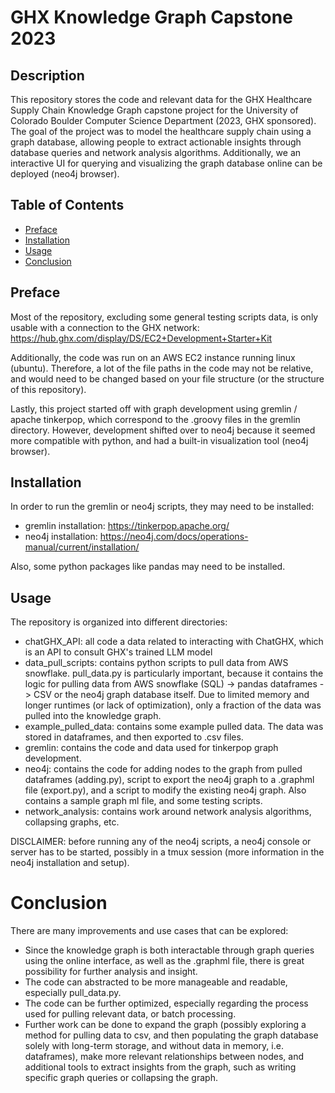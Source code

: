 # GHX Knowledge Graph Capstone 2023

## Description

This repository stores the code and relevant data for the GHX Healthcare Supply Chain Knowledge Graph capstone project for the University of Colorado Boulder Computer Science Department (2023, GHX sponsored). The goal of the project was to model the healthcare supply chain using a graph database, allowing people to extract actionable insights through database queries and network analysis algorithms. Additionally, we an interactive UI for querying and visualizing the graph database online can be deployed (neo4j browser).

## Table of Contents

- [Preface](#preface)
- [Installation](#installation)
- [Usage](#usage)
- [Conclusion](#conclusion)

## Preface 

Most of the repository, excluding some general testing scripts data, is only usable with a connection to the GHX network: https://hub.ghx.com/display/DS/EC2+Development+Starter+Kit

Additionally, the code was run on an AWS EC2 instance running linux (ubuntu). Therefore, a lot of the file paths in the code may not be relative, and would need to be changed based on your file structure (or the structure of this repository).

Lastly, this project started off with graph development using gremlin / apache tinkerpop, which correspond to the .groovy files in the gremlin directory. However, development shifted over to neo4j because it seemed more compatible with python, and had a built-in visualization tool (neo4j browser). 

## Installation

In order to run the gremlin or neo4j scripts, they may need to be installed: 
- gremlin installation: https://tinkerpop.apache.org/
- neo4j installation: https://neo4j.com/docs/operations-manual/current/installation/

Also, some python packages like pandas may need to be installed.

## Usage

The repository is organized into different directories:
- chatGHX_API: all code a data related to interacting with ChatGHX, which is an API to consult GHX's trained LLM model
- data_pull_scripts: contains python scripts to pull data from AWS snowflake. pull_data.py is particularly important, because it contains the logic for pulling data from AWS snowflake (SQL) -> pandas dataframes -> CSV or the neo4j graph database itself. Due to limited memory and longer runtimes (or lack of optimization), only a fraction of the data was pulled into the knowledge graph. 
- example_pulled_data: contains some example pulled data. The data was stored in dataframes, and then exported to .csv files. 
- gremlin: contains the code and data used for tinkerpop graph development.
- neo4j: contains the code for adding nodes to the graph from pulled dataframes (adding.py), script to export the neo4j graph to a .graphml file (export.py), and a script to modify the existing neo4j graph. Also contains a sample graph ml file, and some testing scripts.
- network_analysis: contains work around network analysis algorithms, collapsing graphs, etc.

DISCLAIMER: before running any of the neo4j scripts, a neo4j console or server has to be started, possibly in a tmux session (more information in the neo4j installation and setup). 

# Conclusion

There are many improvements and use cases that can be explored:
- Since the knowledge graph is both interactable through graph queries using the online interface, as well as the .graphml file, there is great possibility for further analysis and insight. 
- The code can abstracted to be more manageable and readable, especially pull_data.py.
- The code can be further optimized, especially regarding the process used for pulling relevant data, or batch processing.
- Further work can be done to expand the graph (possibly exploring a method for pulling data to csv, and then populating the graph database solely with long-term storage, and without data in memory, i.e. dataframes), make more relevant relationships between nodes, and additional tools to extract insights from the graph, such as writing specific graph queries or collapsing the graph.
